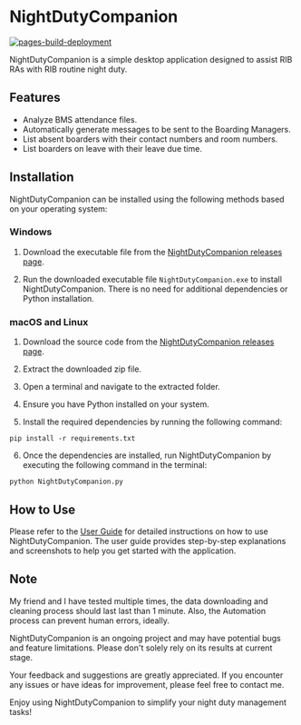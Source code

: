 # NightDutyCompanion
[![pages-build-deployment](https://github.com/Yufannnn/NightDutyCompanion/actions/workflows/pages/pages-build-deployment/badge.svg)](https://github.com/Yufannnn/NightDutyCompanion/actions/workflows/pages/pages-build-deployment)

NightDutyCompanion is a simple desktop application designed to assist RIB RAs with RIB routine night duty.

## Features

- Analyze BMS attendance files.
- Automatically generate messages to be sent to the Boarding Managers.
- List absent boarders with their contact numbers and room numbers.
- List boarders on leave with their leave due time.

## Installation

NightDutyCompanion can be installed using the following methods based on your operating system:

### Windows

1. Download the executable file from the [NightDutyCompanion releases page](https://github.com/Yufannnn/NightDutyCompanion/releases/).

2. Run the downloaded executable file `NightDutyCompanion.exe` to install NightDutyCompanion. There is no need for additional dependencies or Python installation.

### macOS and Linux

1. Download the source code from the [NightDutyCompanion releases page](https://github.com/Yufannnn/NightDutyCompanion/releases/).

2. Extract the downloaded zip file.

3. Open a terminal and navigate to the extracted folder.

4. Ensure you have Python installed on your system.

5. Install the required dependencies by running the following command:
```
pip install -r requirements.txt
```

6. Once the dependencies are installed, run NightDutyCompanion by executing the following command in the terminal:
```
python NightDutyCompanion.py
```

## How to Use

Please refer to the [User Guide](https://yufannnn.github.io/NightDutyCompanion/) for detailed instructions on how to use NightDutyCompanion. The user guide provides step-by-step explanations and screenshots to help you get started with the application.

## Note

My friend and I have tested multiple times, the data downloading and cleaning process should last last than 1 minute. Also, the Automation process can prevent human errors, ideally.

NightDutyCompanion is an ongoing project and may have potential bugs and feature limitations. Please don't solely rely on its results at current stage.

Your feedback and suggestions are greatly appreciated. If you encounter any issues or have ideas for improvement, please feel free to contact me.

Enjoy using NightDutyCompanion to simplify your night duty management tasks!
